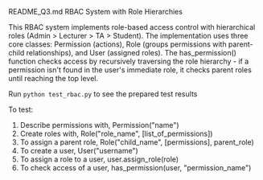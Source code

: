README_Q3.md
RBAC System with Role Hierarchies

This RBAC system implements role-based access control with hierarchical roles (Admin > Lecturer > TA > Student). The implementation uses three core classes: Permission (actions), Role (groups permissions with parent-child relationships), and User (assigned roles). The has_permission() function checks access by recursively traversing the role hierarchy - if a permission isn't found in the user's immediate role, it checks parent roles until reaching the top level.

Run `python test_rbac.py` to see the prepared test results

To test:
1. Describe permissions with, Permission("name")
2. Create roles with, Role("role_name", [list_of_permissions])
3. To assign a parent role, Role("child_name", [permissions], parent_role)
4. To create a user, User("username")
5. To assign a role to a user, user.assign_role(role)
6. To check access of a user, has_permission(user, "permission_name")